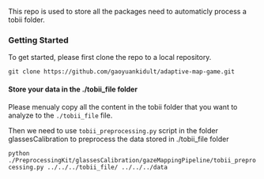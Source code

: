 This repo is used to store all the packages need to automaticly process a tobii folder.

### Getting Started
To get started, please first clone the repo to a local repository.

`git clone https://github.com/gaoyuankidult/adaptive-map-game.git`

#### Store your data in the ./tobii_file folder

Please menualy copy all the content in the tobii folder that you want to analyze to the `./tobii_file` file.

Then we need to use `tobii_preprocessing.py` script in the folder glassesCalibration to preprocess the data stored in ./tobii_file folder

`python ./PreprocessingKit/glassesCalibration/gazeMappingPipeline/tobii_preprocessing.py ../../../tobii_file/ ../../../data`

